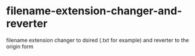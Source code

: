 # filename-extension-changer-and-reverter
filename extension changer to dsired (.txt for example) and reverter to the origin form
